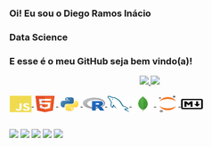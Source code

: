 ###  Oi! Eu sou o Diego Ramos Inácio
###  Data Science
###  E esse é o meu GitHub seja bem vindo(a)!

<div align="center">
  <a href="https://github.com/DiegoRInacio">
  <img height="180em" src="https://github-readme-stats.vercel.app/api?username=DiegoRInacio&show_icons=true&theme=dracula&include_all_commits=true&count_private=true"/>
  <img height="150em" src="https://github-readme-stats.vercel.app/api/top-langs/?username=DiegoRInacio&layout=compact&langs_count=7&theme=dracula"/>
</div>
<div style="display: inline_block"><br>
  <img align="center" alt="Diego-Js" height="30" width="40" src="https://raw.githubusercontent.com/devicons/devicon/master/icons/javascript/javascript-plain.svg">
  <img align="center" alt="Diego-HTML" height="30" width="40" src="https://raw.githubusercontent.com/devicons/devicon/master/icons/html5/html5-original.svg">
  <img align="center" alt="Diego-Python" height="30" width="40" src="https://raw.githubusercontent.com/devicons/devicon/master/icons/python/python-original.svg">
  <img align="center" alt="Diego-r" height="30" width="40" src="https://raw.githubusercontent.com/devicons/devicon/master/icons/r/r-original.svg">
  <img align="center" alt="Diego-MySQL" height="30" width="40" src="https://raw.githubusercontent.com/devicons/devicon/master/icons/mysql/mysql-original.svg">
  <img align="center" alt="Diego-MongoDB" height="30" width="40" src="https://raw.githubusercontent.com/devicons/devicon/master/icons/mongodb/mongodb-original.svg">
  <img align="center" alt="Diego-Jupyte_Notebook" height="30" width="40" src="https://raw.githubusercontent.com/devicons/devicon/master/icons/jupyter/jupyter-original.svg">
  <img align="center" alt="Diego-Markdown" height="30" width="40" src="https://raw.githubusercontent.com/devicons/devicon/master/icons/markdown/markdown-original.svg">
</div>
  
##

<div>
  <a href="https://wa.me/5521963144154" target="_blank"><img src="https://img.shields.io/badge/WhatsApp-25D366?style=for-the-badge&logo=whatsapp&logoColor=white" target="_blank"></a>
  <a href="https://www.instagram.com/diegor_inacio/?hl=pt" target="_blank"><img src="https://img.shields.io/badge/-Instagram-%23E4405F?style=for-the-badge&logo=instagram&logoColor=white" target="_blank"></a>
 	 <a href="https://discord.com/channels/@me" target="_blank"><img src="https://img.shields.io/badge/Discord-7289DA?style=for-the-badge&logo=discord&logoColor=white" target="_blank"></a> 
  <a href = "mailto:deigoramosinacio@gmail.com"><img src="https://img.shields.io/badge/-Gmail-%23333?style=for-the-badge&logo=gmail&logoColor=white" target="_blank"></a>
  <a href="https://www.linkedin.com/in/diego-ramos-in%C3%A1cio-6a89b4163/" target="_blank"><img src="https://img.shields.io/badge/-LinkedIn-%230077B5?style=for-the-badge&logo=linkedin&logoColor=white" target="_blank"></a>
</div>
